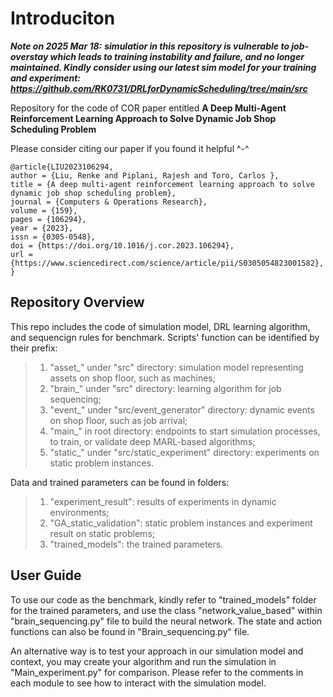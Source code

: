 # Introduciton

***Note on 2025 Mar 18:***
***simulatior in this repository is vulnerable to job-overstay which leads to training instability and failure, and no longer maintained. Kindly consider using our latest sim model for your training and experiment: <https://github.com/RK0731/DRLforDynamicScheduling/tree/main/src>***

Repository for the code of COR paper entitled **A Deep Multi-Agent Reinforcement Learning Approach to Solve Dynamic Job Shop Scheduling Problem**

Please consider citing our paper if you found it helpful ^-^

    @article{LIU2023106294,
    author = {Liu, Renke and Piplani, Rajesh and Toro, Carlos },
    title = {A deep multi-agent reinforcement learning approach to solve dynamic job shop scheduling problem},
    journal = {Computers & Operations Research},
    volume = {159},
    pages = {106294},
    year = {2023},
    issn = {0305-0548},
    doi = {https://doi.org/10.1016/j.cor.2023.106294},
    url = {https://www.sciencedirect.com/science/article/pii/S0305054823001582},
    }

## Repository Overview

This repo includes the code of simulation model, DRL learning algorithm, and sequencign rules for benchmark. Scripts' function can be identified by their prefix:
> 1. "asset_" under "src" directory: simulation model representing assets on shop floor, such as machines;
> 2. "brain_" under "src" directory: learning algorithm for job sequencing;
> 3. "event_" under "src/event_generator" directory: dynamic events on shop floor, such as job arrival;
> 4. "main_" in root directory: endpoints to start simulation processes, to train, or validate deep MARL-based algorithms;
> 5. "static_" under "src/static_experiment" directory: experiments on static problem instances.

Data and trained parameters can be found in folders:
> 1. "experiment_result": results of experiments in dynamic environments;
> 2. "GA_static_validation": static problem instances and experiment result on static problems;
> 3. "trained_models": the trained parameters.

## User Guide

To use our code as the benchmark, kindly refer to "trained_models" folder for the trained parameters, and use the class "network_value_based" within "brain_sequencing.py" file to build the neural network. The state and action functions can also be found in "Brain_sequencing.py" file.

An alternative way is to test your approach in our simulation model and context, you may create your algorithm and run the simulation in "Main_experiment.py" for comparison. Please refer to the comments in each module to see how to interact with the simulation model.
